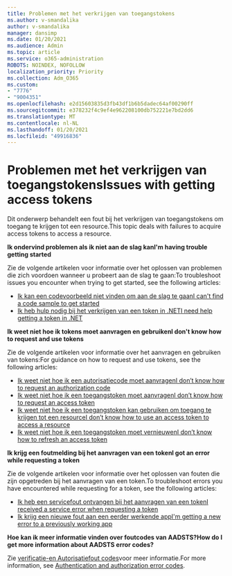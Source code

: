 ```yaml
---
title: Problemen met het verkrijgen van toegangstokens
ms.author: v-smandalika
author: v-smandalika
manager: dansimp
ms.date: 01/20/2021
ms.audience: Admin
ms.topic: article
ms.service: o365-administration
ROBOTS: NOINDEX, NOFOLLOW
localization_priority: Priority
ms.collection: Adm_O365
ms.custom:
- "7776"
- "9004351"
ms.openlocfilehash: e2d15603835d3fb43df1b6b5dadec64af00290ff
ms.sourcegitcommit: e378232f4c9ef4e962208100db752221e7bd2dd6
ms.translationtype: MT
ms.contentlocale: nl-NL
ms.lasthandoff: 01/20/2021
ms.locfileid: "49916836"
---
```

# <a name="issues-with-getting-access-tokens"></a><span data-ttu-id="49775-102">Problemen met het verkrijgen van toegangstokens</span><span class="sxs-lookup"><span data-stu-id="49775-102">Issues with getting access tokens</span></span>

<span data-ttu-id="49775-103">Dit onderwerp behandelt een fout bij het verkrijgen van toegangstokens om toegang te krijgen tot een resource.</span><span class="sxs-lookup"><span data-stu-id="49775-103">This topic deals with failures to acquire access tokens to access a resource.</span></span>

<span data-ttu-id="49775-104">**Ik ondervind problemen als ik niet aan de slag kan**</span><span class="sxs-lookup"><span data-stu-id="49775-104">**I'm having trouble getting started**</span></span>

<span data-ttu-id="49775-105">Zie de volgende artikelen voor informatie over het oplossen van problemen die zich voordoen wanneer u probeert aan de slag te gaan:</span><span class="sxs-lookup"><span data-stu-id="49775-105">To troubleshoot issues you encounter when trying to get started, see the following articles:</span></span>

- [<span data-ttu-id="49775-106">Ik kan een codevoorbeeld niet vinden om aan de slag te gaan</span><span class="sxs-lookup"><span data-stu-id="49775-106">I can't find a code sample to get started</span></span>](https://docs.microsoft.com/azure/active-directory/develop/sample-v2-code) 
- [<span data-ttu-id="49775-107">Ik heb hulp nodig bij het verkrijgen van een token in .NET</span><span class="sxs-lookup"><span data-stu-id="49775-107">I need help getting a token in .NET</span></span>](https://docs.microsoft.com/azure/active-directory/develop/authentication-flows-app-scenarios)

<span data-ttu-id="49775-108">**Ik weet niet hoe ik tokens moet aanvragen en gebruiken**</span><span class="sxs-lookup"><span data-stu-id="49775-108">**I don't know how to request and use tokens**</span></span>

<span data-ttu-id="49775-109">Zie de volgende artikelen voor informatie over het aanvragen en gebruiken van tokens:</span><span class="sxs-lookup"><span data-stu-id="49775-109">For guidance on how to request and use tokens, see the following articles:</span></span>

- [<span data-ttu-id="49775-110">Ik weet niet hoe ik een autorisatiecode moet aanvragen</span><span class="sxs-lookup"><span data-stu-id="49775-110">I don’t know how to request an authorization code</span></span>](https://docs.microsoft.com/azure/active-directory/develop/v2-oauth2-auth-code-flow#request-an-authorization-code) 
- [<span data-ttu-id="49775-111">Ik weet niet hoe ik een toegangstoken moet aanvragen</span><span class="sxs-lookup"><span data-stu-id="49775-111">I don’t know how to request an access token</span></span>](https://docs.microsoft.com/azure/active-directory/develop/v2-oauth2-auth-code-flow#use-the-authorization-code-to-request-an-access-token) 
- [<span data-ttu-id="49775-112">Ik weet niet hoe ik een toegangstoken kan gebruiken om toegang te krijgen tot een resource</span><span class="sxs-lookup"><span data-stu-id="49775-112">I don’t know how to use an access token to access a resource</span></span>](https://docs.microsoft.com/azure/active-directory/develop/v2-oauth2-auth-code-flow#use-the-access-token-to-access-the-resource) 
- [<span data-ttu-id="49775-113">Ik weet niet hoe ik een toegangstoken moet vernieuwen</span><span class="sxs-lookup"><span data-stu-id="49775-113">I don’t know how to refresh an access token</span></span>](https://docs.microsoft.com/azure/active-directory/develop/v2-oauth2-auth-code-flow#refreshing-the-access-tokens)

<span data-ttu-id="49775-114">**Ik krijg een foutmelding bij het aanvragen van een token**</span><span class="sxs-lookup"><span data-stu-id="49775-114">**I got an error while requesting a token**</span></span>

<span data-ttu-id="49775-115">Zie de volgende artikelen voor informatie over het oplossen van fouten die zijn opgetreden bij het aanvragen van een token.</span><span class="sxs-lookup"><span data-stu-id="49775-115">To troubleshoot errors you have encountered while requesting for a token, see the following articles:</span></span>

- [<span data-ttu-id="49775-116">Ik heb een servicefout ontvangen bij het aanvragen van een token</span><span class="sxs-lookup"><span data-stu-id="49775-116">I received a service error when requesting a token</span></span>](https://docs.microsoft.com/azure/active-directory/develop/reference-aadsts-error-codes) 
- [<span data-ttu-id="49775-117">Ik krijg een nieuwe fout aan een eerder werkende app</span><span class="sxs-lookup"><span data-stu-id="49775-117">I'm getting a new error to a previously working app</span></span>](https://docs.microsoft.com/azure/active-directory/develop/reference-breaking-changes)

<span data-ttu-id="49775-118">**Hoe kan ik meer informatie vinden over foutcodes van AADSTS?**</span><span class="sxs-lookup"><span data-stu-id="49775-118">**How do I get more information about AADSTS error codes?**</span></span>

<span data-ttu-id="49775-119">Zie [verificatie-en Autorisatiefout codes](https://docs.microsoft.com/azure/active-directory/develop/reference-aadsts-error-codes)voor meer informatie.</span><span class="sxs-lookup"><span data-stu-id="49775-119">For more information, see [Authentication and authorization error codes](https://docs.microsoft.com/azure/active-directory/develop/reference-aadsts-error-codes).</span></span>






